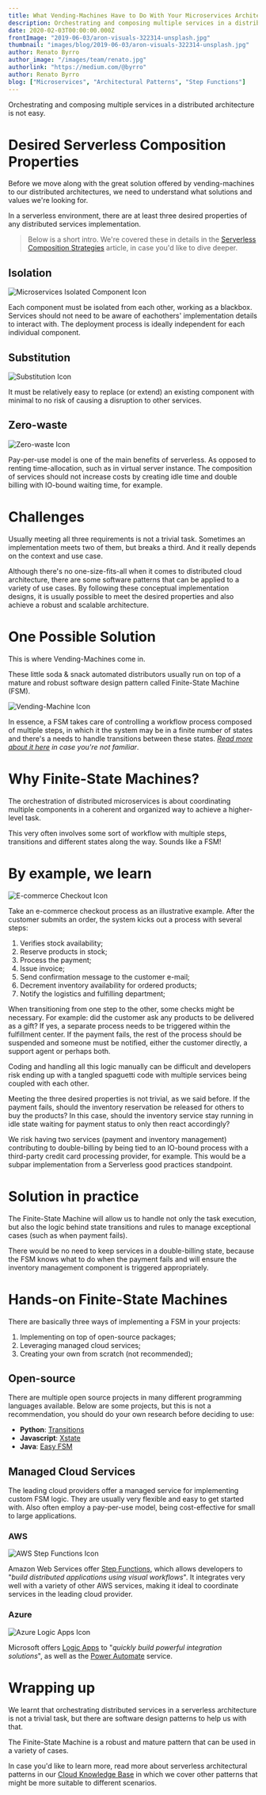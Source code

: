 ```yaml
---
title: What Vending-Machines Have to Do With Your Microservices Architecture
description: Orchestrating and composing multiple services in a distributed architecture is not easy. It turns out that vending-machines have already solved this issue.
date: 2020-02-03T00:00:00.000Z
frontImage: "2019-06-03/aron-visuals-322314-unsplash.jpg"
thumbnail: "images/blog/2019-06-03/aron-visuals-322314-unsplash.jpg"
author: Renato Byrro
author_image: "/images/team/renato.jpg"
authorlink: "https://medium.com/@byrro"
author: Renato Byrro
blog: ["Microservices", "Architectural Patterns", "Step Functions"]
---
```


Orchestrating and composing multiple services in a distributed architecture is not easy.

# Desired Serverless Composition Properties

Before we move along with the great solution offered by vending-machines to our distributed architectures, we need to understand what solutions and values we're looking for.

In a serverless environment, there are at least three desired properties of any distributed services implementation.

> Below is a short intro. We're covered these in details in the [Serverless Composition Strategies](https://dashbird.io/knowledge-base/architectural-patterns/serverless-functions-composition-strategies/?utm_source=dashbird-site&utm_medium=article&utm_campaign=knowledge-base&utm_content=step-functions) article, in case you'd like to dive deeper.


## Isolation

![Microservices Isolated Component Icon](/images/blog/2020-02-03/microservices-isolated-component.png)

Each component must be isolated from each other, working as a blackbox. Services should not need to be aware of eachothers' implementation details to interact with. The deployment process is ideally independent for each individual component.


## Substitution

![Substitution Icon](/images/blog/2020-02-03/microservices-substitution-icon.png)

It must be relatively easy to replace (or extend) an existing component with minimal to no risk of causing a disruption to other services.


## Zero-waste

![Zero-waste Icon](/images/blog/2020-02-03/zero-waste-icon.jpg)

Pay-per-use model is one of the main benefits of serverless. As opposed to renting time-allocation, such as in virtual server instance. The composition of services should not increase costs by creating idle time and double billing with IO-bound waiting time, for example.


# Challenges

Usually meeting all three requirements is not a trivial task. Sometimes an implementation meets two of them, but breaks a third. And it really depends on the context and use case.

Although there's no one-size-fits-all when it comes to distributed cloud architecture, there are some software patterns that can be applied to a variety of use cases. By following these conceptual implementation designs, it is usually possible to meet the desired properties and also achieve a robust and scalable architecture.


# One Possible Solution

This is where Vending-Machines come in.

These little soda & snack automated distributors usually run on top of a mature and robust software design pattern called Finite-State Machine (FSM).

![Vending-Machine Icon](/images/blog/2020-02-03/vending-machine-icon.png)

In essence, a FSM takes care of controlling a workflow process composed of multiple steps, in which it the system may be in a finite number of states and there's a needs to handle transitions between these states. _[Read more about it here](https://dashbird.io/knowledge-base/architectural-patterns/finite-state-machine/?utm_source=dashbird-site&utm_medium=article&utm_campaign=knowledge-base&utm_content=step-functions) in case you're not familiar_.


# Why Finite-State Machines?

The orchestration of distributed microservices is about coordinating multiple components in a coherent and organized way to achieve a higher-level task.

This very often involves some sort of workflow with multiple steps, transitions and different states along the way. Sounds like a FSM!


# By example, we learn

![E-commerce Checkout Icon](/images/blog/2020-02-03/ecommerce-checkout.png)

Take an e-commerce checkout process as an illustrative example. After the customer submits an order, the system kicks out a process with several steps:

1. Verifies stock availability;
1. Reserve products in stock;
1. Process the payment;
1. Issue invoice;
1. Send confirmation message to the customer e-mail;
1. Decrement inventory availability for ordered products;
1. Notify the logistics and fulfilling department;

When transitioning from one step to the other, some checks might be necessary. For example: did the customer ask any products to be delivered as a gift? If yes, a separate process needs to be triggered within the fulfillment center. If the payment fails, the rest of the process should be suspended and someone must be notified, either the customer directly, a support agent or perhaps both.

Coding and handling all this logic manually can be difficult and developers risk ending up with a tangled spaguetti code with multiple services being coupled with each other.

Meeting the three desired properties is not trivial, as we said before. If the payment fails, should the inventory reservation be released for others to buy the products? In this case, should the inventory service stay running in idle state waiting for payment status to only then react accordingly?

We risk having two services (payment and inventory management) contributing to double-billing by being tied to an IO-bound process with a third-party credit card processing provider, for example. This would be a subpar implementation from a Serverless good practices standpoint.


# Solution in practice

The Finite-State Machine will allow us to handle not only the task execution, but also the logic behind state transitions and rules to manage exceptional cases (such as when payment fails).

There would be no need to keep services in a double-billing state, because the FSM knows what to do when the payment fails and will ensure the inventory management component is triggered appropriately.


# Hands-on Finite-State Machines

There are basically three ways of implementing a FSM in your projects:

1. Implementing on top of open-source packages;
1. Leveraging managed cloud services;
1. Creating your own from scratch (not recommended);


## Open-source

There are multiple open source projects in many different programming languages available. Below are some projects, but this is not a recommendation, you should do your own research before deciding to use:

* **Python**: [Transitions](https://github.com/pytransitions/transitions)
* **Javascript**: [Xstate](https://www.npmjs.com/package/xstate)
* **Java**: [Easy FSM](https://sourceforge.net/projects/java-easyfsm/)


## Managed Cloud Services

The leading cloud providers offer a managed service for implementing custom FSM logic. They are usually very flexible and easy to get started with. Also often employ a pay-per-use model, being cost-effective for small to large applications.


### AWS

![AWS Step Functions Icon](/images/blog/2020-02-03/step-functions-icon.png)

Amazon Web Services offer [Step Functions](https://aws.amazon.com/step-functions/), which allows developers to "_build distributed applications using visual workflows_". It integrates very well with a variety of other AWS services, making it ideal to coordinate services in the leading cloud provider.


### Azure

![Azure Logic Apps Icon](/images/blog/2020-02-03/azure-logic-apps-icon.png)

Microsoft offers [Logic Apps](https://azure.microsoft.com/en-us/services/logic-apps/) to "_quickly build powerful integration solutions_", as well as the [Power Automate](https://flow.microsoft.com/en-us/) service.


# Wrapping up

We learnt that orchestrating distributed services in a serverless architecture is not a trivial task, but there are software design patterns to help us with that.

The Finite-State Machine is a robust and mature pattern that can be used in a variety of cases.

In case you'd like to learn more, read more about serverless architectural patterns in our [Cloud Knowledge Base](https://dashbird.io/knowledge-base/architectural-patterns/serverless-functions-composition-strategies/?utm_source=dashbird-site&utm_medium=article&utm_campaign=knowledge-base&utm_content=step-functions) in which we cover other patterns that might be more suitable to different scenarios.

